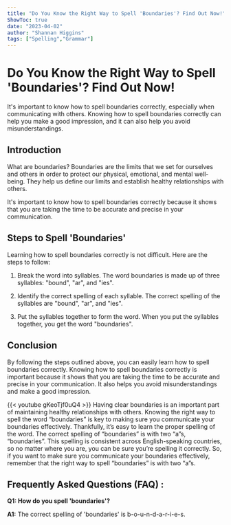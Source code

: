 ```yaml
---
title: "Do You Know the Right Way to Spell 'Boundaries'? Find Out Now!"
ShowToc: true 
date: "2023-04-02"
author: "Shannan Higgins" 
tags: ["Spelling","Grammar"]
---
```

# Do You Know the Right Way to Spell 'Boundaries'? Find Out Now!

It's important to know how to spell boundaries correctly, especially when communicating with others. Knowing how to spell boundaries correctly can help you make a good impression, and it can also help you avoid misunderstandings.

## Introduction

What are boundaries? Boundaries are the limits that we set for ourselves and others in order to protect our physical, emotional, and mental well-being. They help us define our limits and establish healthy relationships with others.

It's important to know how to spell boundaries correctly because it shows that you are taking the time to be accurate and precise in your communication.

## Steps to Spell 'Boundaries'

Learning how to spell boundaries correctly is not difficult. Here are the steps to follow:

1. Break the word into syllables. The word boundaries is made up of three syllables: "bound", "ar", and "ies".

2. Identify the correct spelling of each syllable. The correct spelling of the syllables are "bound", "ar", and "ies".

3. Put the syllables together to form the word. When you put the syllables together, you get the word "boundaries".

## Conclusion

By following the steps outlined above, you can easily learn how to spell boundaries correctly. Knowing how to spell boundaries correctly is important because it shows that you are taking the time to be accurate and precise in your communication. It also helps you avoid misunderstandings and make a good impression.

{{< youtube gKeoTjf0uQ4 >}} 
Having clear boundaries is an important part of maintaining healthy relationships with others. Knowing the right way to spell the word “boundaries” is key to making sure you communicate your boundaries effectively. Thankfully, it’s easy to learn the proper spelling of the word. The correct spelling of “boundaries” is with two “a”s, “boundaries”. This spelling is consistent across English-speaking countries, so no matter where you are, you can be sure you’re spelling it correctly. So, if you want to make sure you communicate your boundaries effectively, remember that the right way to spell “boundaries” is with two “a”s.

## Frequently Asked Questions (FAQ) :
**Q1: How do you spell 'boundaries'?**

**A1:** The correct spelling of 'boundaries' is b-o-u-n-d-a-r-i-e-s.





